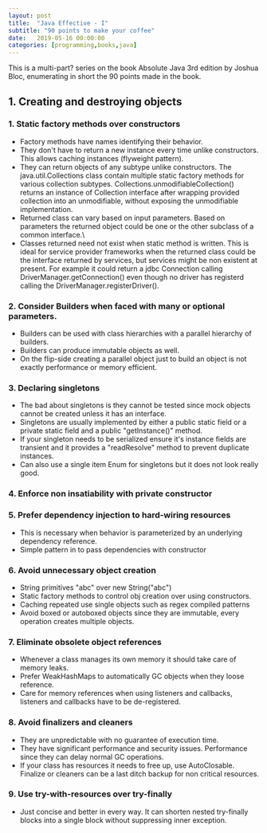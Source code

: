```yaml
---
layout: post
title:  "Java Effective - I"
subtitle: "90 points to make your coffee"
date:   2019-05-16 00:00:00
categories: [programming,books,java]
---
```


This is a multi-part? series on the book Absolute Java 3rd edition by Joshua Bloc, enumerating in short the 90 points made in the book.

## 1. Creating and destroying objects

###  1. Static factory methods over constructors
 * Factory methods have names identifying their behavior.
 * They don't have to return a new instance every time unlike constructors. This allows caching instances (flyweight pattern).
 * They can return objects of any subtype unlike constructors.  The java.util.Collections class contain multiple static factory methods for various collection subtypes. Collections.unmodifiableCollection() returns an instance of Collection interface after wrapping provided collection into an unmodifiable, without exposing the unmodifiable implementation.
 * Returned class can vary based on input parameters. Based on parameters the returned object could be one or the other subclass of a common interface.\
 * Classes returned need not exist when static method is written. This is ideal for service provider frameworks when the returned class could be the interface returned by services, but services might be non existent at present. For example it could return a jdbc Connection calling DriverManager.getConnection() even though no driver has registerd calling the DriverManager.registerDriver().

### 2. Consider Builders when faced with many or optional parameters.
  * Builders can be used with class hierarchies with a parallel hierarchy of builders.
  * Builders can produce immutable objects as well.
  * On the flip-side creating  a parallel  object just to build an object is not exactly performance or memory efficient.

### 3. Declaring singletons
  * The bad about singletons is they cannot be tested since mock objects cannot be created unless it has an interface.
  * Singletons are usually implemented by either a public static field or a private static field and a public "getInstance()" method.
  * If your singleton needs to be serialized ensure it's instance fields are transient and it provides a "readResolve" method to prevent duplicate instances.
  * Can also use a single item Enum for singletons but it does not look really good.

### 4. Enforce non insatiability with private constructor

### 5. Prefer dependency injection to hard-wiring resources
  * This is necessary when behavior is parameterized by an underlying dependency reference.
  * Simple pattern in to pass dependencies with constructor

### 6. Avoid unnecessary object creation
  * String primitives "abc" over new String("abc")
  * Static factory methods to control obj creation over using constructors.
  * Caching repeated use single objects such as regex compiled patterns
  * Avoid boxed or autoboxed objects since they are immutable, every operation creates multiple objects.

### 7. Eliminate obsolete object references
  * Whenever a class manages its own memory it should take care of memory leaks.
  * Prefer WeakHashMaps to automatically GC objects when they loose reference.
  * Care for memory references when using listeners and callbacks, listeners and callbacks have to be de-registered.

### 8. Avoid finalizers and cleaners
  * They are unpredictable with no guarantee of execution time.
  * They have significant performance and security issues. Performance since they can delay normal GC operations.
  * If your class has resources it needs to free up, use AutoClosable. Finalize or cleaners can be a last ditch backup for non critical resources.

### 9. Use try-with-resources over try-finally
  * Just concise and better in every way. It can shorten nested try-finally blocks into a single block without suppressing inner exception.
